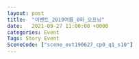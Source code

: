```yaml
---
layout: post
title:  "이벤트_2019여름_0화_오프닝"
date:   2021-09-27 11:00:00 +0000
categories: Event
Tags: Story Event
SceneCode: ["scene_evt190627_cp0_q1_s10"]
---
```

